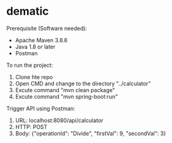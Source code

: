 # dematic

Prerequisite (Software needed):
- Apache Maven 3.8.6
- Java 1.8 or later
- Postman

To run the project:
1. Clone hte repo
2. Open CMD and change to the directory "../calculator"
3. Excute command "mvn clean package"
4. Excute command "mvn spring-boot:run"

Trigger API using Postman:
1. URL: localhost:8080/api/calculator
2. HTTP: POST
3. Body: {"operationId": "Divide",
    "firstVal": 9,
    "secondVal": 3}

